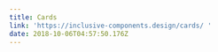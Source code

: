 ```yaml
---
title: Cards
link: 'https://inclusive-components.design/cards/ '
date: 2018-10-06T04:57:50.176Z
---
```



